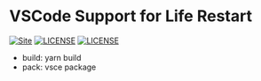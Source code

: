 VSCode Support for Life Restart
============================
[![Site](https://img.shields.io/badge/Version-v0.3.x-%23FF4D5B.svg?style=flat-square)](https://github.com/GalAster/vscode-subtitles)
[![LICENSE](https://img.shields.io/badge/license-Anti%20996-blue.svg?style=flat-square)](https://github.com/996icu/996.ICU/blob/master/LICENSE)
[![LICENSE](https://img.shields.io/badge/license-MPL%202.0-blue.svg?style=flat-square)](https://github.com/GalAster/vscode-subtitles/blob/master/License.md)


- build: yarn build
- pack: vsce package
